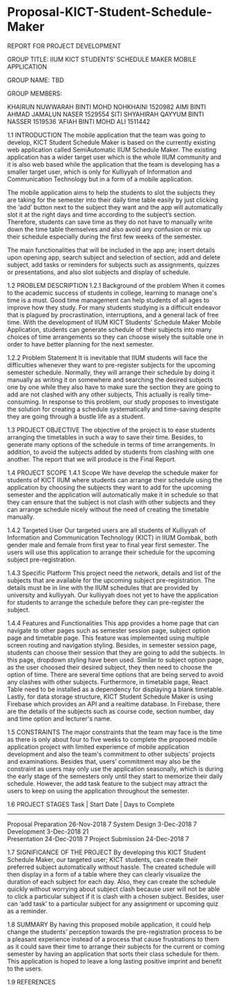 # Proposal-KICT-Student-Schedule-Maker

REPORT FOR PROJECT DEVELOPMENT
 
GROUP TITLE:
IIUM KICT STUDENTS’ SCHEDULE MAKER MOBILE APPLICATION
 
GROUP NAME: TBD
 
GROUP MEMBERS:
 
KHAIRUN NUWWARAH BINTI MOHD NOHKHAINI 1520982
AIMI BINTI AHMAD JAMALUN NASER 1529554
SITI SHYAHIRAH QAYYUM BINTI NASSER 1519536
‘AFIAH BINTI MOHD ALI 1511442

 
1.1 INTRODUCTION
The mobile application that the team was going to develop, KICT Student Schedule Maker is based on the currently existing web application called SemiAutomatic IIUM Schedule Maker. The existing application has a wider target user which is the whole IIUM community and it is also web based while the application that the team is developing has a smaller target user, which is only for Kulliyyah of Information and Communication Technology but in a form of a mobile application.

The mobile application aims to help the students to slot the subjects they are taking for the semester into their daily time table easily by just clicking the ‘add’ button next to the subject they want and the app will automatically slot it at the right days and time according to the subject’s section. Therefore, students can save time as they do not have to manually write down the time table themselves and also avoid any confusion or mix up their schedule especially during the first few weeks of the semester. 

The main functionalities that will be included in the app are; insert details upon opening app, search subject and selection of section, add and delete subject, add tasks or reminders for subjects such as assignments, quizzes or presentations, and also slot subjects and display of schedule.


1.2 PROBLEM DESCRIPTION
1.2.1 Background of the problem
When it comes to the academic success of students in college, learning to manage one's time is a must. Good time management can help students of all ages to improve how they study. For many students studying is a difficult endeavor that is plagued by procrastination, interruptions, and a general lack of free time. With the development of IIUM KICT Students’ Schedule Maker Mobile Application, students can generate schedule of their subjects into many choices of time arrangements so they can choose wisely the suitable one in order to have better planning for the next semester.

1.2.2 Problem Statement
It is inevitable that IIUM students will face the difficulties whenever they want to pre-register subjects for the upcoming semester schedule. Normally, they will arrange their schedule by doing it manually as writing it on somewhere and searching the desired subjects one by one while they also have to make sure the section they are going to add are not clashed with any other subjects, This actually is really time-consuming. In response to this problem, our study proposes to investigate the solution for creating a schedule systematically and time-saving despite they are going through a bustle life as a student.


1.3 PROJECT OBJECTIVE
The objective of the project is to ease students arranging the timetables in such a way to save their time. Besides, to generate many options of the schedule in terms of time arrangements. In addition, to avoid the subjects added by students from clashing with one another. The report that we will produce is the Final Report. 


1.4 PROJECT SCOPE
1.4.1 Scope
We have develop the schedule maker for students of KICT IIUM where students can arrange their schedule using the application by choosing the subjects they want to add for the upcoming semester and the application will automatically make it in schedule so that they can ensure that the subject is not clash with other subjects and they can arrange schedule nicely without the need of creating the timetable manually.

1.4.2 Targeted User
Our targeted users are all students of Kulliyyah of Information and Communication Technology (KICT) in IIUM Gombak, both gender male and female from first year to final year first semester. The users will use this application to arrange their schedule for the upcoming subject pre-registration.
 
1.4.3 Specific Platform
This project need the network, details and list of the subjects that are available for the upcoming subject pre-registration. The details must be in line with the IIUM schedules that are provided by university and kulliyyah. Our kulliyyah does not yet to have the application for students to arrange the schedule before they can pre-register the subject.

1.4.4 Features and Functionalities
This app provides a home page that can navigate to other pages such as semester session page, subject option page and timetable page. This feature was implemented using multiple screen routing and navigation styling. Besides, in semester session page, students can choose their session that they are going to add the subjects. In this page, dropdown styling have been used. Similar to subject option page, as the user choosed their desired subject, they then need to choose the option of time. There are several time options that are being served to avoid any clashes with other subjects. Furthermore, in timetable page, React Table need to be installed as a dependency for displaying a blank timetable. Lastly, for data storage structure, KICT Student Schedule Maker is using Firebase which provides an API and a realtime database. In Firebase, there are the details of the subjects such as course code, section number, day and time option and lecturer's name.


1.5 CONSTRAINTS
The major constraints that the team may face is the time as there is only about four to five weeks to complete the proposed mobile application project with limited experience of mobile application development and also the team's commitment to other subjects' projects and examinations. Besides that, users’ commitment may also be the constraint as users may only use the application seasonally, which is during the early stage of the semesters only until they start to memorize their daily schedule. However, the add task feature to the subject may attract the users to keep on using the application throughout the semester.


1.6 PROJECT STAGES
Task                    | Start Date      | Days to Complete
------------------------  ----------------  ----------------
Proposal Preparation      26-Nov-2018       7
System Design             3-Dec-2018        7
Development               3-Dec-2018        21             
Presentation              24-Dec-2018       7
Project Submission        24-Dec-2018       7


1.7 SIGNIFICANCE OF THE PROJECT
By developing this KICT Student Schedule Maker, our targeted user; KICT students, can create their preferred subject automatically without hassle. The created schedule will then display in a form of a table where they can clearly visualize the duration of each subject for each day. Also, they can create the schedule quickly without worrying about subject clash because user will not be able to click a particular subject if it is clash with a chosen subject. Besides, user can ‘add task’ to a particular subject for any assignment or upcoming quiz as a reminder.


1.8 SUMMARY
By having this proposed mobile application, it could help change the students' perception towards the pre-registration process to be a pleasant experience instead of a process that cause frustrations to them as it could save their time to arrange their subjects for the current or coming semester by having an application that sorts their class schedule for them. This application is hoped to leave a long lasting positive imprint and benefit to the users.


1.9 REFERENCES
